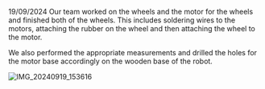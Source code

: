 19/09/2024
Our team worked on the wheels and the motor for the wheels and finished both of the wheels. This includes soldering wires to the motors, attaching the rubber on the wheel and then attaching the wheel to the motor. 

We also performed the appropriate measurements and drilled the holes for the motor base accordingly on the wooden base of the robot.

![IMG_20240919_153616](https://github.com/user-attachments/assets/f7f809f2-dcc9-441d-95b2-beca068d38b4)
